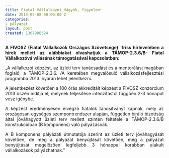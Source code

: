 ```yaml
---
title: Fiatal Vállalkozni Vágyók, figyelem!
date: 2013-05-08 00:00:00 Z
categories:
- pályázat
layout: post
created: 1367998324
---
```


<p style="text-align: justify;"><strong>A FIVOSZ (Fiatal Vállalkozók Országos Szövetsége) &nbsp;friss hírlevelében a hírek mellett az alábbiakat olvashatjuk a TÁMOP-2.3.6/B- Fiatal Vállalkozóvá válásának támogatásával kapcsolatban:</strong></p><p style="text-align: justify;">„A vállalkozói képzést, az üzleti terv tanácsadást és a mentorálást magában foglaló, a TÁMOP-2.3.6. /A keretében megvalósuló vállalkozásfejlesztési programba 2013. nyarán lehet jelentkezni.</p><p style="text-align: justify;">A jelentkezést követően a 100 órás akkreditált képzést a FIVOSZ konzorcium 2013 őszén indítja el, melynek teljesítése intenzitástól függően 2-3 hónapot vesz igénybe.</p><p style="text-align: justify;">A képzést eredményesen elvégző fiatalok tanúsítványt kapnak, mely az országosan egységes szempontrendszer alapján, független bíráló bizottság által jóváhagyott üzleti terv mellett szintén feltétele a TÁMOP-2.3.6/B konstrukcióban (B komponens) való pályázásnak.</p><p style="text-align: justify;">A B komponens pályázati útmutatója szerint az üzleti terv jóváhagyását követően, de még a pályázat benyújtását követően, még a pályázat benyújtását megelőzően legfeljebb 3 hónappal korábban alakult vállalkozások pályázhatnak.”</p>
